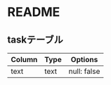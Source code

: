 # README


## taskテーブル
| Column | Type | Options     |
| ------ | ---- | ----------- |
| text   | text | null: false |